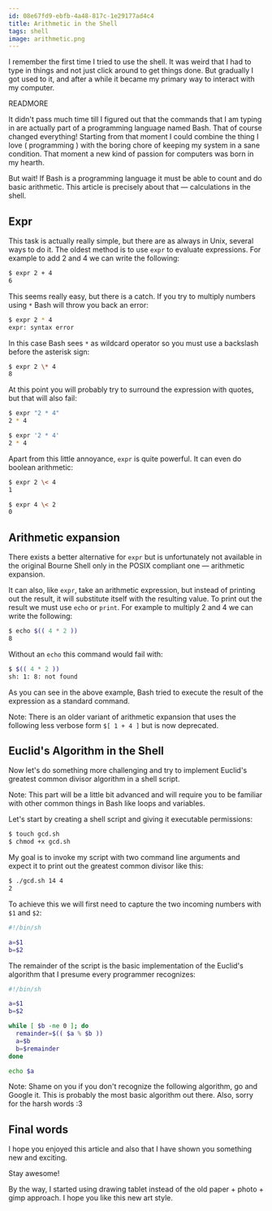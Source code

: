 ```yaml
---
id: 08e67fd9-ebfb-4a48-817c-1e29177ad4c4
title: Arithmetic in the Shell
tags: shell
image: arithmetic.png
---
```


I remember the first time I tried to use the shell.
It was weird that I had to type in things and not just
click around to get things done. But gradually I got
used to it, and after a while it became my primary way
to interact with my computer.

READMORE

It didn't pass much time till I figured out that the
commands that I am typing in are actually part of a
programming language named Bash. That of course changed
everything! Starting from that moment I could combine
the thing I love ( programming ) with the boring chore
of keeping my system in a sane condition. That moment
a new kind of passion for computers was born in my hearth.

But wait! If Bash is a programming language it must be
able to count and do basic arithmetic. This article is
precisely about that &mdash; calculations in the shell.

## Expr
This task is actually really simple, but there are as always
in Unix, several ways to do it. The oldest method is to use
`expr` to evaluate expressions. For example to add 2 and 4
we can write the following:

``` sh
$ expr 2 + 4
6
```

This seems really easy, but there is a catch. If you try to
multiply numbers using `*` Bash will throw you back an error:

``` sh
$ expr 2 * 4
expr: syntax error
```

In this case Bash sees `*` as wildcard operator so you must
use a backslash before the asterisk sign:

``` sh
$ expr 2 \* 4
8
```

At this point you will probably try to surround the expression
with quotes, but that will also fail:

``` sh
$ expr "2 * 4"
2 * 4

$ expr '2 * 4'
2 * 4
```

Apart from this little annoyance, `expr` is quite powerful. It can
even do boolean arithmetic:

``` sh
$ expr 2 \< 4
1

$ expr 4 \< 2
0
```

## Arithmetic expansion

There exists a better alternative for `expr` but is unfortunately
not available in the original Bourne Shell only in the POSIX
compliant one &mdash; arithmetic expansion.

It can also, like `expr`, take an arithmetic expression, but
instead of printing out the result, it will substitute itself with the
resulting value.  To print out the result we must use `echo` or `print`. For
example to multiply 2 and 4 we can write the following:

``` sh
$ echo $(( 4 * 2 ))
8
```

Without an `echo` this command would fail with:

``` sh
$ $(( 4 * 2 ))
sh: 1: 8: not found
```

As you can see in the above example, Bash tried to execute the result
of the expression as a standard command.

Note: There is an older variant of arithmetic expansion that uses the
following less verbose form `$[ 1 + 4 ]` but is now deprecated.

## Euclid's Algorithm in the Shell

Now let's do something more challenging and try to implement Euclid's
greatest common divisor algorithm in a shell script.

Note: This part will be a little bit advanced and will require you to
be familiar with other common things in Bash like loops and variables.

Let's start by creating a shell script and giving it executable
permissions:

``` sh
$ touch gcd.sh
$ chmod +x gcd.sh
```

My goal is to invoke my script with two command line arguments and
expect it to print out the greatest common divisor like this:

``` sh
$ ./gcd.sh 14 4
2
```

To achieve this we will first need to capture the two incoming numbers
with `$1` and `$2`:

``` sh
#!/bin/sh

a=$1
b=$2
```

The remainder of the script is the basic implementation of the Euclid's
algorithm that I presume every programmer recognizes:

``` sh
#!/bin/sh

a=$1
b=$2

while [ $b -ne 0 ]; do
  remainder=$(( $a % $b ))
  a=$b
  b=$remainder
done

echo $a
```

Note: Shame on you if you don't recognize the following algorithm,
go and Google it. This is probably the most basic algorithm out there.
Also, sorry for the harsh words :3

## Final words

I hope you enjoyed this article and also that I have shown you
something new and exciting.

Stay awesome!

By the way, I started using drawing tablet instead of the old
paper + photo + gimp approach. I hope you like this new art style.
